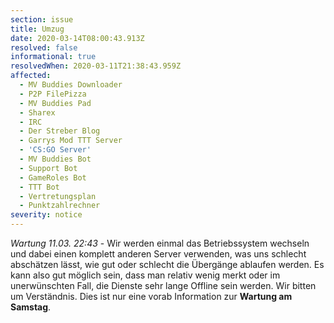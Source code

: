 ```yaml
---
section: issue
title: Umzug
date: 2020-03-14T08:00:43.913Z
resolved: false
informational: true
resolvedWhen: 2020-03-11T21:38:43.959Z
affected:
  - MV Buddies Downloader
  - P2P FilePizza
  - MV Buddies Pad
  - Sharex
  - IRC
  - Der Streber Blog
  - Garrys Mod TTT Server
  - 'CS:GO Server'
  - MV Buddies Bot
  - Support Bot
  - GameRoles Bot
  - TTT Bot
  - Vertretungsplan
  - Punktzahlrechner
severity: notice
---
```

*Wartung 11.03. 22:43* - Wir werden einmal das Betriebssystem wechseln und dabei einen komplett anderen Server verwenden, was uns schlecht abschätzen lässt, wie gut oder schlecht die Übergänge ablaufen werden. Es kann also gut möglich sein, dass man relativ wenig merkt oder im unerwünschten Fall, die Dienste sehr lange Offline sein werden. Wir bitten um Verständnis. Dies ist nur eine vorab Information zur **Wartung am Samstag**.